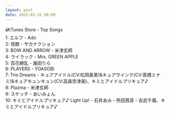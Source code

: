 ```yaml
---
layout: post
date: 2025-03-31 08:09
---
```


💿iTunes Store - Top Songs<br />
1: エルフ - Ado<br />
2: 怪獣 - サカナクション<br />
3: BOW AND ARROW - 米津玄師<br />
4: ライラック - Mrs. GREEN APPLE<br />
5: 百花繚乱 - 幾田りら<br />
6: PLAYERS - YOASOBI<br />
7: Trio Dreams - キュアアイドル(CV:松岡美里)&キュアウインク(CV:髙橋ミナミ)&キュアキュンキュン(CV:高森奈津美)、キミとアイドルプリキュア♪<br />
8: Plazma - 米津玄師<br />
9: スケッチ - あいみょん<br />
10: キミとアイドルプリキュア♪ Light Up! - 石井あみ・熊田茜音・吉武千颯、キミとアイドルプリキュア♪<br />
